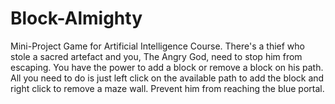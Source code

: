 # Block-Almighty
Mini-Project Game for Artificial Intelligence Course.
There's a thief who stole a sacred artefact and you, The Angry God, need to stop him from escaping.
You have the power to add a block or remove a block on his path.
All you need to do is just left click on the available path to add the block and right click to remove a maze wall.
Prevent him from reaching the blue portal.
